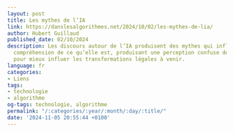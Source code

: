 ```yaml
---
layout: post
title: Les mythes de l’IA
link: https://danslesalgorithmes.net/2024/10/02/les-mythes-de-lia/
author: Hubert Guillaud
published_date: 02/10/2024
description: Les discours autour de l’IA produisent des mythes qui influencent notre
  compréhension de ce qu’elle est, produisant une perception confuse de leur réalité…
  pour mieux influer les transformations légales à venir.
language: fr
categories:
- Liens
tags:
- technologie
- algorithme
og-tags: technologie, algorithme
permalink: "/:categories/:year/:month/:day/:title/"
date: '2024-11-05 20:55:44 +0100'
---
```

